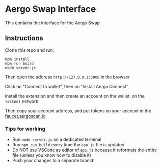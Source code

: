 # Aergo Swap Interface

This contains the interface for the Aergo Swap


## Instructions

Clone this repo and run:

```
npm install
npm run build
node server.js
```

Then open the address `http://127.0.0.1:3000` in the browser

Click on "Connect to wallet", then on "Install Aergo Connect"

Install the extension and then create an account on the wallet, on the `testnet` network

Then copy your account address, and put tokens on your account in the [faucet.aergoscan.io](https://faucet.aergoscan.io)


### Tips for working

* Run `node server.js` on a dedicated terminal
* Run `npm run build` every time the `app.js` file is updated
* Do NOT use VSCode as editor of `app.js` because it reformats the entire file (unless you know how to disable it)
* Push your changes to a separate branch

